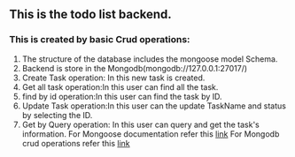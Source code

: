 ## This is the todo list backend.

### This is created by basic Crud operations:

1. The structure of the database includes the mongoose model Schema.
2. Backend is store in the Mongodb(mongodb://127.0.0.1:27017/)
3. Create Task operation: In this new task is created.
4. Get all task operation:In this user can find all the task.
5. find by id operation:In this user can find the task by ID.
6. Update Task operation:In this user can the update TaskName and status by selecting the ID.
7. Get by Query operation: In this user can query and get the task's information.
   For Mongoose documentation refer this [link](https://www.npmjs.com/package/mongoose)
   For Mongodb crud operations refer this [link](https://docs.mongodb.com/manual/crud/)
